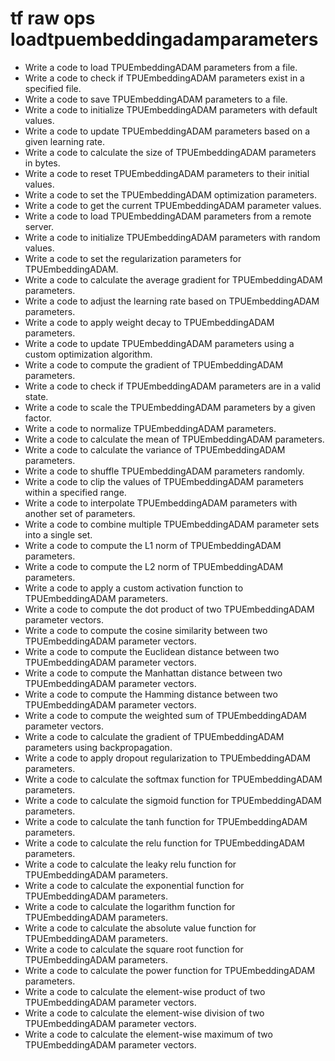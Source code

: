 # tf raw ops loadtpuembeddingadamparameters

- Write a code to load TPUEmbeddingADAM parameters from a file.
- Write a code to check if TPUEmbeddingADAM parameters exist in a specified file.
- Write a code to save TPUEmbeddingADAM parameters to a file.
- Write a code to initialize TPUEmbeddingADAM parameters with default values.
- Write a code to update TPUEmbeddingADAM parameters based on a given learning rate.
- Write a code to calculate the size of TPUEmbeddingADAM parameters in bytes.
- Write a code to reset TPUEmbeddingADAM parameters to their initial values.
- Write a code to set the TPUEmbeddingADAM optimization parameters.
- Write a code to get the current TPUEmbeddingADAM parameter values.
- Write a code to load TPUEmbeddingADAM parameters from a remote server.
- Write a code to initialize TPUEmbeddingADAM parameters with random values.
- Write a code to set the regularization parameters for TPUEmbeddingADAM.
- Write a code to calculate the average gradient for TPUEmbeddingADAM parameters.
- Write a code to adjust the learning rate based on TPUEmbeddingADAM parameters.
- Write a code to apply weight decay to TPUEmbeddingADAM parameters.
- Write a code to update TPUEmbeddingADAM parameters using a custom optimization algorithm.
- Write a code to compute the gradient of TPUEmbeddingADAM parameters.
- Write a code to check if TPUEmbeddingADAM parameters are in a valid state.
- Write a code to scale the TPUEmbeddingADAM parameters by a given factor.
- Write a code to normalize TPUEmbeddingADAM parameters.
- Write a code to calculate the mean of TPUEmbeddingADAM parameters.
- Write a code to calculate the variance of TPUEmbeddingADAM parameters.
- Write a code to shuffle TPUEmbeddingADAM parameters randomly.
- Write a code to clip the values of TPUEmbeddingADAM parameters within a specified range.
- Write a code to interpolate TPUEmbeddingADAM parameters with another set of parameters.
- Write a code to combine multiple TPUEmbeddingADAM parameter sets into a single set.
- Write a code to compute the L1 norm of TPUEmbeddingADAM parameters.
- Write a code to compute the L2 norm of TPUEmbeddingADAM parameters.
- Write a code to apply a custom activation function to TPUEmbeddingADAM parameters.
- Write a code to compute the dot product of two TPUEmbeddingADAM parameter vectors.
- Write a code to compute the cosine similarity between two TPUEmbeddingADAM parameter vectors.
- Write a code to compute the Euclidean distance between two TPUEmbeddingADAM parameter vectors.
- Write a code to compute the Manhattan distance between two TPUEmbeddingADAM parameter vectors.
- Write a code to compute the Hamming distance between two TPUEmbeddingADAM parameter vectors.
- Write a code to compute the weighted sum of TPUEmbeddingADAM parameter vectors.
- Write a code to calculate the gradient of TPUEmbeddingADAM parameters using backpropagation.
- Write a code to apply dropout regularization to TPUEmbeddingADAM parameters.
- Write a code to calculate the softmax function for TPUEmbeddingADAM parameters.
- Write a code to calculate the sigmoid function for TPUEmbeddingADAM parameters.
- Write a code to calculate the tanh function for TPUEmbeddingADAM parameters.
- Write a code to calculate the relu function for TPUEmbeddingADAM parameters.
- Write a code to calculate the leaky relu function for TPUEmbeddingADAM parameters.
- Write a code to calculate the exponential function for TPUEmbeddingADAM parameters.
- Write a code to calculate the logarithm function for TPUEmbeddingADAM parameters.
- Write a code to calculate the absolute value function for TPUEmbeddingADAM parameters.
- Write a code to calculate the square root function for TPUEmbeddingADAM parameters.
- Write a code to calculate the power function for TPUEmbeddingADAM parameters.
- Write a code to calculate the element-wise product of two TPUEmbeddingADAM parameter vectors.
- Write a code to calculate the element-wise division of two TPUEmbeddingADAM parameter vectors.
- Write a code to calculate the element-wise maximum of two TPUEmbeddingADAM parameter vectors.